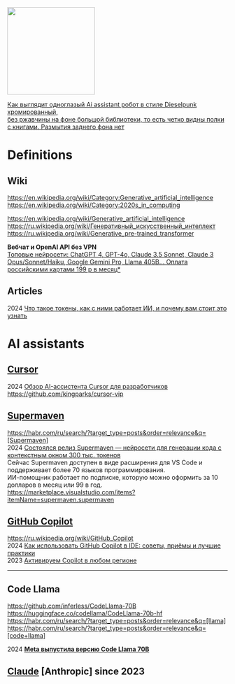 <img src="https://github.com/ivgnk/DS-ML-DL-AI/blob/master/AI%20assistant/AI%20assistant%20%D1%80%D0%BE%D0%B1%D0%BE%D1%82%20(shedevrum_ai).jpg" width=200>                 

[Как выглядит одноглазый Ai assistant робот в стиле Dieselpunk хромированный,                                       
без ржавчины на фоне большой библиотеки, то есть четко видны полки с книгами. Размытия заднего фона нет](https://shedevrum.ai/text-to-image)             

# Definitions
## Wiki                 
https://en.wikipedia.org/wiki/Category:Generative_artificial_intelligence                             
https://en.wikipedia.org/wiki/Category:2020s_in_computing                      

https://en.wikipedia.org/wiki/Generative_artificial_intelligence                     
https://ru.wikipedia.org/wiki/Генеративный_искусственный_интеллект                    
https://ru.wikipedia.org/wiki/Generative_pre-trained_transformer                         

**Вебчат и OpenAI API без VPN**                 
[Топовые нейросети: ChatGPT 4, GPT-4o, Claude 3.5 Sonnet, Claude 3 Opus/Sonnet/Haiku, Google Gemini Pro, Llama 405B...
Оплата российскими картами
199 р в месяц*](https://vsegpt.ru/)          

## Articles                         
2024 [Что такое токены, как с ними работает ИИ, и почему вам стоит это узнать](https://www.techinsider.ru/news/news-1635093-chto-takoe-tokeny-kak-s-nimi-rabotaet-ii-i-pochemu-vam-stoit-eto-uznat/)               
# AI assistants              
## [Cursor](https://www.cursor.com)                       
2024 [Обзор AI-ассистента Cursor для разработчиков](https://habr.com/ru/companies/otus/articles/844866/)             
https://github.com/kingparks/cursor-vip                

## [Supermaven](https://supermaven.com)                  
https://habr.com/ru/search/?target_type=posts&order=relevance&q=[Supermaven]                      
2024 [Состоялся релиз Supermaven — нейросети для генерации кода с контекстным окном 300 тыс. токенов](https://habr.com/ru/news/798297/)         
Сейчас Supermaven доступен в виде расширения для VS Code и поддерживает более 70 языков программирования.                   
ИИ-помощник работает по подписке, которую можно оформить за 10 долларов в месяц или 99 в год.               
https://marketplace.visualstudio.com/items?itemName=supermaven.supermaven

## [GitHub Copilot](https://github.com/features/copilot)                      
https://ru.wikipedia.org/wiki/GitHub_Copilot                          
2024 [Как использовать GitHub Copilot в IDE: советы, приёмы и лучшие практики](https://habr.com/ru/companies/otus/articles/815083/)            
2023 [Активируем Copilot в любом регионе](https://teletype.in/@marble_money/aktiviruem-copilot)          
- - - 

## Code Llama
https://github.com/inferless/CodeLlama-70B                  
https://huggingface.co/codellama/CodeLlama-70b-hf               
https://habr.com/ru/search/?target_type=posts&order=relevance&q=[llama]                         
https://habr.com/ru/search/?target_type=posts&order=relevance&q=[code+llama]                

2024 **[Meta выпустила версию Code Llama 70B](https://habr.com/ru/news/790590/)**                            

## [Claude](https://ru.wikipedia.org/wiki/Claude) [Anthropic] since 2023                    

